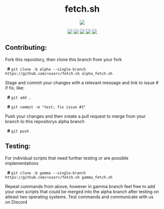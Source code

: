 <div align="center">
<h1>fetch.sh</h1>
<img src="https://github.com/wick3dr0se/fetch.sh/blob/alpha/screen.png"></img>

<img src="https://img.shields.io/badge/Shell_Script-121011?style=for-the-badge&logo=gnu-bash&logoColor=white"></img>
<img src="https://img.shields.io/badge/Made%20with-Bash-1f425f.svg"></img>
<img src=https://img.shields.io/badge/Maintained%3F-yes-green.svg></img>
<img src="https://badge-size.herokuapp.com/wick3dr0se/fetch.sh/alpha/fetch.sh"></img>
<img src="https://img.shields.io/github/license/wick3dr0se/fetch.sh.svg"><img>
</div>

## Contributing:
Fork this repository, then clone this branch from your fork

&ensp;**#** `git clone -b alpha --single-branch https://github.com/<user>/fetch.sh alpha_fetch.sh`

Stage and commit your changes with a relevant message and link to issue # if fix, like:

&ensp;**#** `git add .`

&ensp;**#** `git commit -m "test; fix issue #3"`

Push your changes and then create a pull request to merge from your branch to this repositorys alpha branch

&ensp;**#** `git push`

## Testing:
For individual scripts that need further testing or are possible implementations

&ensp;**#** `git clone -b gamma --single-branch https://github.com/<user>/fetch.sh gamma_fetch.sh`

Repeat commands from above, however in gamma branch feel free to add your own scripts that could be merged into the alpha branch after testing on atleast two operating systems. Test commands and communicate with us on Discord
